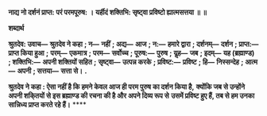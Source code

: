 **नाद्य नो दर्शनं प्राप्त: परं परमपूरुष: ।** **यर्हीदं शक्तिभि: सृष्ट्वा प्रविष्टो ह्यात्मसत्तया ॥ ॥** 

**शब्दार्थ** 

**श्रुतदेव: उवाच—** **श्रुतदेव ने कहा** **; न—** **नहीं** **; अद्य—** **आज** **; न:—** **हमारे द्वारा** **; दर्शनम्—** **दर्शन** **; प्राप्त:—** **प्राप्त किया हुआ** **;** **परम्—** **एकमात्र** **; परम—** **सर्वोच्च** **; पूरुष:—** **पुरुष** **; यॢह—** **जब** **; इदम्—** **यह (ब्रह्माण्ड)** **; शक्तिभि:—** **अपनी शक्तियों सहित** **;** **सृष्ट्वा—** **उत्पन्न करके** **; प्रविष्ट:—** **प्रविष्ट** **; हि—** **निस्सन्देह** **; आत्म—** **अपनी** **; सत्तया—** **सत्ता से।** **.** 

**श्रुतदेव ने कहा : ऐसा नहीं है कि हमने केवल आज ही परम पुरुष का दर्शन किया है,** **क्योंकि जब से उन्होंने अपनी शकि्तयों से इस ब्रह्माण्ड की रचना की है और अपने दिव्य रूप से** **उसमें प्रविष्ट हुए हैं, तब से हम उनका सान्निध्य प्राप्त करते रहे हैं।** **** 